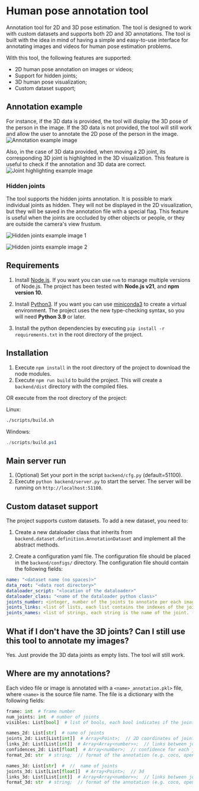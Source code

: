 # Human pose annotation tool
Annotation tool for 2D and 3D pose estimation. The tool is designed to work with custom datasets and supports both 2D and 3D annotations. The tool is built with the idea in mind of having a simple and easy-to-use interface for annotating images and videos for human pose estimation problems.

With this tool, the following features are supported:
- 2D human pose annotation on images or videos;
- Support for hidden joints;
- 3D human pose visualization;
- Custom dataset support;

<!-- Insert example image with description -->
## Annotation example
For instance, if the 3D data is provided, the tool will display the 3D pose of the person in the image. If the 3D data is not provided, the tool will still work and allow the user to annotate the 2D pose of the person in the image.
![Annotation example image](examples/annotation_example.png)

Also, in the case of 3D data provided, when moving a 2D joint, its corresponding 3D joint is highlighted in the 3D visualization. This feature is useful to check if the annotation and 3D data are correct.
![Joint highlighting example image](examples/annotation_joint_selection.png)

### Hidden joints

The tool supports the hidden joints annotation. It is possible to mark individual joints as hidden. They will not be displayed in the 2D visualization, but they will be saved in the annotation file with a special flag. This feature is useful when the joints are occluded by other objects or people, or they are outside the camera's view frustum.

![Hidden joints example image 1](examples/joint_visibility_general.png)


![Hidden joints example image 2](examples/joint_visibility_specific.png)


## Requirements
1. Install [Node.js](https://nodejs.org/en/download/). If you want you can use `nvm` to manage multiple versions of Node.js. The project has been tested with **Node.js v21**, and **npm version 10.**

2. Install [Python3](https://www.python.org/downloads/). If you want you can use [miniconda3](https://docs.conda.io/en/latest/miniconda.html) to create a virtual environment. The project uses the new type-checking syntax, so you will need **Python 3.9** or later.

3. Install the python dependencies by executing `pip install -r requirements.txt` in the root directory of the project.

## Installation
1. Execute `npm install` in the root directory of the project to download the node modules.
2. Execute `npm run build` to build the project. This will create a `backend/dist` directory with the compiled files.

OR execute from the root directory of the project:

Linux:
```bash
./scripts/build.sh
```

Windows:
```powershell
./scripts/build.ps1
```

## Main server run
1. (Optional) Set your port in the script `backend/cfg.py` (default=51100).
2. Execute `python backend/server.py` to start the server. The server will be running on `http://localhost:51100`.

## Custom dataset support

The project supports custom datasets. To add a new dataset, you need to:

1. Create a new dataloader class that inherits from `backend.dataset.definition.AnnotationDataset` and implement all the abstract methods. 

2. Create a configuration yaml file. The configuration file should be placed in the `backend/configs/` directory. The configuration file should contain the following fields:

```yaml
name: "<dataset name (no spaces)>"
data_root: "<data root directory>"
dataloader_script: "<location of the dataloader>"
dataloader_class: "<name of the dataloader python class>"
joints_number: <integer, number of the joints to annotate per each image>
joints_links: <list of lists, each list contains the indexes of the joints that are connected. (Optional)>
joints_names: <list of strings, each string is the name of the joint. (Optional)>
```

## What if I don't have the 3D joints? Can I still use this tool to annotate my images?
Yes. Just provide the 3D data joints as empty lists. The tool will still work.


## Where are my annotations?

Each video file or image is annotated with a `<name>_annotation.pkl>` file, where `<name>` is the source file name. The file is a dictionary with the following fields:

```python
frame: int  # frame number
num_joints: int  # number of joints
visibles: List[bool]  # list of bools, each bool indicates if the joint is visible

names_2d: List[str]  # name of joints
joints_2d: List[List[int]]  # Array<Point>;  // 2D coordinates of joints
links_2d: List[List[int]]  # Array<Array<number>>;  // links between joints
confidences_2d: List[float]  # Array<number>;  // confidence for each joint
format_2d: str  # string;  // format of the annotation (e.g. coco, openpose, etc.)

names_3d: List[str]  #  //  name of joints
joints_3d: List[List[float]]  # Array<Point>;  // 3d
links_3d: List[List[int]]  # Array<Array<number>>;  // links between joints
format_3d: str  # string;  // format of the annotation (e.g. coco, openpose, etc.)
```
